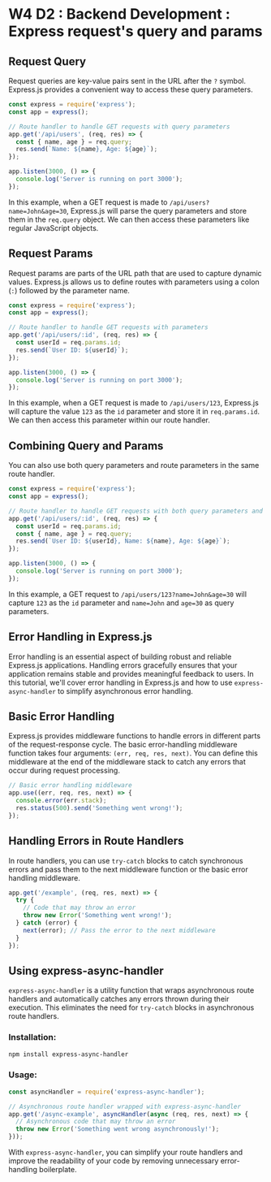 # W4 D2 : Backend Development : Express request's query and params

## Request Query

Request queries are key-value pairs sent in the URL after the `?` symbol. Express.js provides a convenient way to access these query parameters.

```javascript
const express = require('express');
const app = express();

// Route handler to handle GET requests with query parameters
app.get('/api/users', (req, res) => {
  const { name, age } = req.query;
  res.send(`Name: ${name}, Age: ${age}`);
});

app.listen(3000, () => {
  console.log('Server is running on port 3000');
});
```

In this example, when a GET request is made to `/api/users?name=John&age=30`, Express.js will parse the query parameters and store them in the `req.query` object. We can then access these parameters like regular JavaScript objects.

## Request Params

Request params are parts of the URL path that are used to capture dynamic values. Express.js allows us to define routes with parameters using a colon (`:`) followed by the parameter name.

```javascript
const express = require('express');
const app = express();

// Route handler to handle GET requests with parameters
app.get('/api/users/:id', (req, res) => {
  const userId = req.params.id;
  res.send(`User ID: ${userId}`);
});

app.listen(3000, () => {
  console.log('Server is running on port 3000');
});
```

In this example, when a GET request is made to `/api/users/123`, Express.js will capture the value `123` as the `id` parameter and store it in `req.params.id`. We can then access this parameter within our route handler.

## Combining Query and Params

You can also use both query parameters and route parameters in the same route handler.

```javascript
const express = require('express');
const app = express();

// Route handler to handle GET requests with both query parameters and params
app.get('/api/users/:id', (req, res) => {
  const userId = req.params.id;
  const { name, age } = req.query;
  res.send(`User ID: ${userId}, Name: ${name}, Age: ${age}`);
});

app.listen(3000, () => {
  console.log('Server is running on port 3000');
});
```

In this example, a GET request to `/api/users/123?name=John&age=30` will capture `123` as the `id` parameter and `name=John` and `age=30` as query parameters.

## Error Handling in Express.js

Error handling is an essential aspect of building robust and reliable Express.js applications. Handling errors gracefully ensures that your application remains stable and provides meaningful feedback to users. In this tutorial, we'll cover error handling in Express.js and how to use `express-async-handler` to simplify asynchronous error handling.

## Basic Error Handling

Express.js provides middleware functions to handle errors in different parts of the request-response cycle. The basic error-handling middleware function takes four arguments: `(err, req, res, next)`. You can define this middleware at the end of the middleware stack to catch any errors that occur during request processing.

```javascript
// Basic error handling middleware
app.use((err, req, res, next) => {
  console.error(err.stack);
  res.status(500).send('Something went wrong!');
});
```

## Handling Errors in Route Handlers

In route handlers, you can use `try-catch` blocks to catch synchronous errors and pass them to the next middleware function or the basic error handling middleware.

```javascript
app.get('/example', (req, res, next) => {
  try {
    // Code that may throw an error
    throw new Error('Something went wrong!');
  } catch (error) {
    next(error); // Pass the error to the next middleware
  }
});
```

## Using express-async-handler

`express-async-handler` is a utility function that wraps asynchronous route handlers and automatically catches any errors thrown during their execution. This eliminates the need for `try-catch` blocks in asynchronous route handlers.

### Installation:

```bash
npm install express-async-handler
```

### Usage:

```javascript
const asyncHandler = require('express-async-handler');

// Asynchronous route handler wrapped with express-async-handler
app.get('/async-example', asyncHandler(async (req, res, next) => {
  // Asynchronous code that may throw an error
  throw new Error('Something went wrong asynchronously!');
}));
```

With `express-async-handler`, you can simplify your route handlers and improve the readability of your code by removing unnecessary error-handling boilerplate.